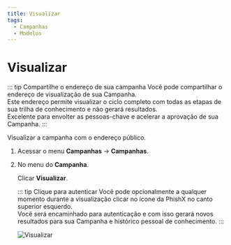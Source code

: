 ```yaml
---
title: Visualizar
tags:
  - Campanhas
  - Modelos
---
```

# Visualizar

::: tip Compartilhe o endereço de sua campanha
Você pode compartilhar o endereço de visualização de sua Campanha.<br>
Este endereço permite visualizar o ciclo completo com todas as etapas de sua trilha de conhecimento e não gerará resultados.<br>
Excelente para envolter as pessoas-chave e acelerar a aprovação de sua Campanha.
:::

Visualizar a campanha com o endereço público.

1. Acessar o menu **Campanhas** -> **Campanhas**.

2. No menu do **Campanha**.

   Clicar **Visualizar**.

   ::: tip Clique para autenticar
   Você pode opcionalmente a qualquer momento durante a visualização clicar no ícone da PhishX no canto superior esquerdo.<br>
   Você será encaminhado para autenticação e com isso gerará novos resultados para sua Campanha e histórico pessoal de conhecimento.
   :::

   ![Visualizar](https://cdn.phishx.io/phishx-docs/images/phishx_campaigns_campaigns_view_01.webp)

